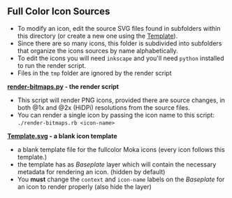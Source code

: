 ## Full Color Icon Sources

 - To modify an icon, edit the source SVG files found in subfolders within this directory (or create a new one using the [Template](Template.svg)).
 - Since there are so many icons, this folder is subdivided into subfolders that organize the icons sources by name alphabetically.
 - To edit the icons you will need `inkscape` and you'll need `python` installed to run the render script.
 - Files in the `tmp` folder are ignored by the render script

**[render-bitmaps.py](./render-bitmaps.py) - the render script**
 - This script will render PNG icons, provided there are source changes, in both @1x and @2x (HiDPi) resolutions from the source files.
 - You can render a single icon by passing the icon name to this script: `./render-bitmaps.rb <icon-name>`

**[Template.svg](./Template.svg) - a blank icon template**
 - a blank template file for the fullcolor Moka icons (every icon follows this template.)
 - the template has as _Baseplate_ layer which will contain the necessary metadata for rendering an icon. (hidden by default)
 - You **must** change the `context` and `icon-name` labels on the _Baseplate_ for an icon to render properly (also hide the layer)